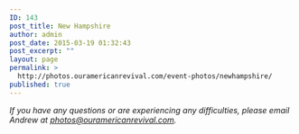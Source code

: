 ```yaml
---
ID: 143
post_title: New Hampshire
author: admin
post_date: 2015-03-19 01:32:43
post_excerpt: ""
layout: page
permalink: >
  http://photos.ouramericanrevival.com/event-photos/newhampshire/
published: true
---
```

<em>If you have any questions or are experiencing any difficulties, please email Andrew at photos@ouramericanrevival.com.</em>
<img class="ngg_displayed_gallery mceItem" src="http://photos.ouramericanrevival.com/nextgen-attach_to_post/preview/id--144" alt="" data-mce-placeholder="1" />